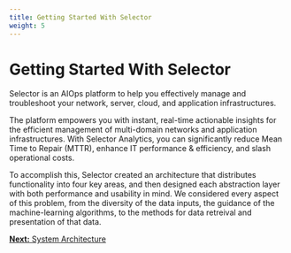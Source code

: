 ```yaml
---
title: Getting Started With Selector
weight: 5
---
```


# Getting Started With Selector

Selector is an AIOps platform to help you effectively manage and troubleshoot your network, server, cloud, and application infrastructures.

The platform empowers you with instant, real-time actionable insights for the efficient management of multi-domain networks and application infrastructures. With Selector Analytics, you can significantly reduce Mean Time to Repair (MTTR), enhance IT performance & efficiency, and slash operational costs.

To accomplish this, Selector created an architecture that distributes functionality into four key areas, and then designed each abstraction layer with both performance and usability in mind. We considered every aspect of this problem, from the diversity of the data inputs, the guidance of the machine-learning algorithms, to the methods for data retreival and presentation of that data.

[**Next:** System Architecture](/getting-started/system-architecture/ "Next Step")
